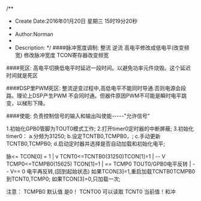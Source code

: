 /**
* Create Date:2016年01月20日 星期三 15时19分20秒
* 
* Author:Norman
* 
* Description: 
*/
####脉冲宽度调制:
    整流 逆流 高电平修改成低电平(改变频宽)
    修改脉冲宽度 TCON寄存器改变频宽

####死区:
    高电平切换低电平时延迟一段时间。以避免功率元件烧毁。这个延迟时间就是死区

####DSP里PWM死区:
    整流逆变过程中,高低电平不能同时导通.否则电源会段路。理论上DSP产生PWM 不会同时通。但器件原因PWM不可能是瞬时电平跳变，以梯形下降。

####使能:
    负责控制信号的输入和输出叫使能-----"允许信号"



1.初始化GPB0管脚为TOUT0模式工作;
2.打开timer0定时器的中断屏蔽;
3.初始化timer0：
a.分频为31250;
b.设定TCNTB0,TCMPB0，;
c.手动更新TCNTB0,TCMPB0;
d.启动定时器并选择是否自动加载和初始化电平;

脉<= TCON[0] = 1
|
v
TCNT0<=TCNTB0(31250)TCON[1]=1
| --
V
TCMP0<=TCMPB0(15625) TCON[1]=1
|  == TCMP0  TOUT0/GPB0电平反转
|  --
V== 0 电平再反转,(回到起始状态)
    如果TCON[3]=1,重启加载TCNTB0TCMPB0到TCNT0,TCMP0;
    如果TCON[3]=0,只加载一次;
          
          
注意：
    TCMPB0 默认值 是0！
    TCNTO0 可以读取 TCNT0 当前值！和冲
